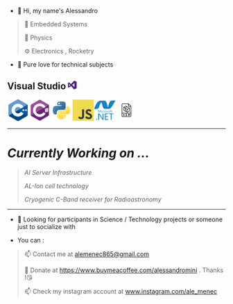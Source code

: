 
- 👋 Hi, my name's Alessandro

> 📲 Embedded Systems
> 
> 🔬 Physics
>
> ⚙️ Electronics , Rocketry


- 👀 Pure love for technical subjects

## Visual Studio <img src="https://raw.githubusercontent.com/devicons/devicon/master/icons/visualstudio/visualstudio-plain.svg" width="20" height="20">

<img src="https://raw.githubusercontent.com/devicons/devicon/master/icons/cplusplus/cplusplus-original.svg" width="50" height="50"><img src="https://raw.githubusercontent.com/devicons/devicon/master/icons/csharp/csharp-original.svg" width="50" height="50"><img src="https://raw.githubusercontent.com/devicons/devicon/master/icons/python/python-original.svg" width="50" height="50"><img src="https://raw.githubusercontent.com/devicons/devicon/master/icons/javascript/javascript-original.svg" width="50" height="50"><img src="https://raw.githubusercontent.com/devicons/devicon/master/icons/dot-net/dot-net-plain-wordmark.svg" width="50" height="50"><img src="https://github.com/AleDev88/AleDev88/blob/060b2a8532e312fca4ebd00f56b3c60ad172fed8/assembly.png" width="50" height="50">
___
# *Currently Working on ...*

> *AI Server Infrastructure*
> 
> *AL-Ion cell technology*
> 
> *Cryogenic C-Band receiver for Radioastronomy*

___
- 💞️ Looking for participants in Science / Technology projects or someone just to socialize with

- You can :
> 📫 Contact me at alemenec865@gmail.com
> 
> 🎁 Donate at https://www.buymeacoffee.com/alessandromini . Thanks !😘
> 
> 📫 Check my instagram account at www.instagram.com/ale_menec

